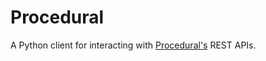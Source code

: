# Procedural

A Python client for interacting with [Procedural's](www.procedural.build/) REST APIs.

